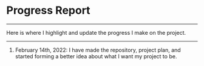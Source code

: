 # Progress Report
***
Here is where I highlight and update the progress I make on the project.
***
1. February 14th, 2022:
    I have made the repository, project plan, and started forming a better idea about what I want my project to be.
